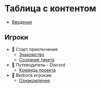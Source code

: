 # Таблица с контентом

- [Введение](README.md)

## Игроки <a href="#players" id="players"></a>

- 👋 Старт приключения
  - [Знакомство](players/index.md)
  - [Создание тикета](players/sozdanie-tiketa.md)
- 🧭 Путеводитель - Discord
  - [Команда проекта](players/guideline/discord/team.md)
- 📱 Bedrock игрокам
  - [Ознакомление](players/bedrock/index.md)
